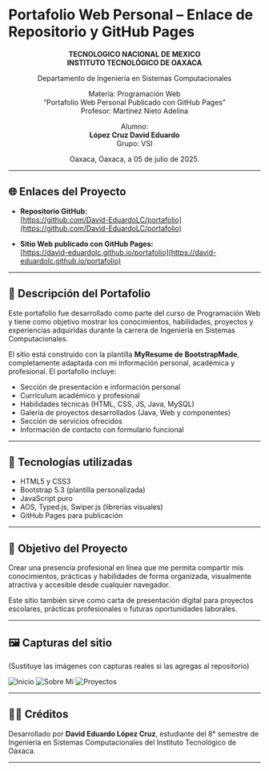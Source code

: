 # Portafolio Web Personal – Enlace de Repositorio y GitHub Pages

<div align="center">

**TECNOLOGICO NACIONAL DE MEXICO**  
**INSTITUTO TECNOLÓGICO DE OAXACA**

Departamento de Ingeniería en Sistemas Computacionales  

Materia: Programación Web  
“Portafolio Web Personal Publicado con GitHub Pages”  
Profesor: Martínez Nieto Adelina  

Alumno:  
**López Cruz David Eduardo**  
Grupo: VSI  

Oaxaca, Oaxaca, a 05 de julio de 2025.

</div>

---

## 🌐 Enlaces del Proyecto

- **Repositorio GitHub:**  
  [https://github.com/David-EduardoLC/portafolio](https://github.com/David-EduardoLC/portafolio)

- **Sitio Web publicado con GitHub Pages:**  
  [https://david-eduardolc.github.io/portafolio](https://david-eduardolc.github.io/portafolio)

---

## 📌 Descripción del Portafolio

Este portafolio fue desarrollado como parte del curso de Programación Web y tiene como objetivo mostrar los conocimientos, habilidades, proyectos y experiencias adquiridas durante la carrera de Ingeniería en Sistemas Computacionales.

El sitio está construido con la plantilla **MyResume de BootstrapMade**, completamente adaptada con mi información personal, académica y profesional. El portafolio incluye:

- Sección de presentación e información personal
- Currículum académico y profesional
- Habilidades técnicas (HTML, CSS, JS, Java, MySQL)
- Galería de proyectos desarrollados (Java, Web y componentes)
- Sección de servicios ofrecidos
- Información de contacto con formulario funcional

---

## 🧰 Tecnologías utilizadas

- HTML5 y CSS3
- Bootstrap 5.3 (plantilla personalizada)
- JavaScript puro
- AOS, Typed.js, Swiper.js (librerías visuales)
- GitHub Pages para publicación

---

## 🎯 Objetivo del Proyecto

Crear una presencia profesional en línea que me permita compartir mis conocimientos, prácticas y habilidades de forma organizada, visualmente atractiva y accesible desde cualquier navegador.

Este sitio también sirve como carta de presentación digital para proyectos escolares, prácticas profesionales o futuras oportunidades laborales.

---

## 🖼️ Capturas del sitio

(Sustituye las imágenes con capturas reales si las agregas al repositorio)

![Inicio](https://github.com/user-attachments/assets/portada.png)
![Sobre Mí](https://github.com/user-attachments/assets/sobremi.png)
![Proyectos](https://github.com/user-attachments/assets/portafolio.png)

---

## 👨‍🎓 Créditos

Desarrollado por **David Eduardo López Cruz**, estudiante del 8° semestre de Ingeniería en Sistemas Computacionales del Instituto Tecnológico de Oaxaca.

---

